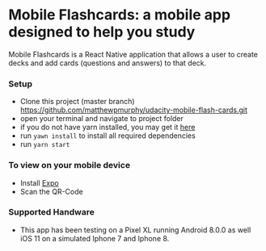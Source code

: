 Mobile Flashcards: a mobile app designed to help you study
===

Mobile Flashcards is a React Native application that allows a user to create decks and add cards (questions and answers) to that deck.

### Setup
- Clone this project (master branch) https://github.com/matthewpmurphy/udacity-mobile-flash-cards.git
- open your terminal and navigate to project folder
- if you do not have yarn installed, you may get it [here](https://yarnpkg.com/en/docs/install)
- run `yawn install` to install all required dependencies
- run `yarn start`

### To view on your mobile device
- Install [Expo](https://expo.io/)
- Scan the QR-Code

### Supported Handware
- This app has been testing on a Pixel XL running Android 8.0.0 as well iOS 11 on a simulated Iphone 7 and Iphone 8.